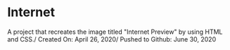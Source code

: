 # Internet
A project that recreates the image titled "Internet Preview" by using HTML and CSS./
Created On: April 26, 2020/
Pushed to Github: June 30, 2020